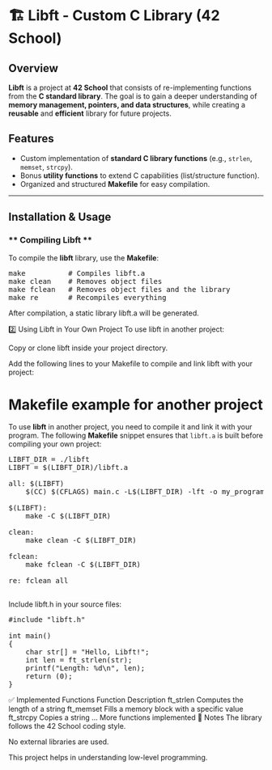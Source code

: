 # 🏗️ Libft - Custom C Library (42 School)

##  Overview  

**Libft** is a project at **42 School** that consists of re-implementing functions from the **C standard library**. The goal is to gain a deeper understanding of **memory management, pointers, and data structures**, while creating a **reusable** and **efficient** library for future projects.  

## Features  

- Custom implementation of **standard C library functions** (e.g., `strlen`, `memset`, `strcpy`).  
- Bonus **utility functions** to extend C capabilities (list/structure function).  
- Organized and structured **Makefile** for easy compilation.  

---

##  Installation & Usage  

### ** Compiling Libft **  

To compile the **libft** library, use the **Makefile**:  


<pre>
make          # Compiles libft.a  
make clean    # Removes object files  
make fclean   # Removes object files and the library  
make re       # Recompiles everything  
</pre>

After compilation, a static library libft.a will be generated.

2️⃣ Using Libft in Your Own Project
To use libft in another project:

Copy or clone libft inside your project directory.

Add the following lines to your Makefile to compile and link libft with your project:

# Makefile example for another project

To use **libft** in another project, you need to compile it and link it with your program. The following **Makefile** snippet ensures that `libft.a` is built before compiling your own project:  
<pre>
LIBFT_DIR = ./libft
LIBFT = $(LIBFT_DIR)/libft.a

all: $(LIBFT)
	$(CC) $(CFLAGS) main.c -L$(LIBFT_DIR) -lft -o my_program

$(LIBFT):
	make -C $(LIBFT_DIR)

clean:
	make clean -C $(LIBFT_DIR)

fclean:
	make fclean -C $(LIBFT_DIR)

re: fclean all

</pre>

Include libft.h in your source files:

<pre>
#include "libft.h"

int main()
{
    char str[] = "Hello, Libft!";
    int len = ft_strlen(str);
    printf("Length: %d\n", len);
    return (0);
}
</pre>

✅ Implemented Functions
Function	Description
ft_strlen	Computes the length of a string
ft_memset	Fills a memory block with a specific value
ft_strcpy	Copies a string
...	More functions implemented
📌 Notes
The library follows the 42 School coding style.

No external libraries are used.

This project helps in understanding low-level programming.

